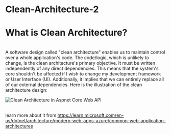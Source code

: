 # Clean-Architecture-2
<h1>What is Clean Architecture?</h1>
<br>A software design called "clean architecture" enables us to maintain control over a whole application's code. 
The code/logic, which is unlikely to change, is the clean architecture's primary objective. It must be written independently of any direct dependencies. 
This means that the system's core shouldn't be affected if I wish to change my development framework or User Interface (UI).
Additionally, it implies that we can entirely replace all of our external dependencies.
Here is the illustration of the clean architecture design:


![Clean Architecture in Aspnet Core Web API](https://github.com/Zeeshan-jamal/Clean-Architecture-2/assets/64805436/00a76901-d462-4a8a-ade6-425d887880b1)



<br>learn more about it from https://learn.microsoft.com/en-us/dotnet/architecture/modern-web-apps-azure/common-web-application-architectures
